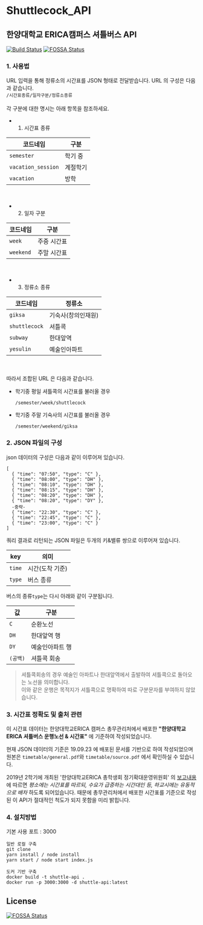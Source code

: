 # Shuttlecock_API
## 한양대학교 ERICA캠퍼스 셔틀버스 API

[![Build Status](http://server.jaram.net:5903/buildStatus/icon?job=shuttlecock-api)](http://server.jaram.net:5903/job/shuttlecock-api/)
[![FOSSA Status](https://app.fossa.com/api/projects/git%2Bgithub.com%2FTaewan-P%2Fshuttlecock_API.svg?type=shield)](https://app.fossa.com/projects/git%2Bgithub.com%2FTaewan-P%2Fshuttlecock_API?ref=badge_shield)


### 1. 사용법

URL 입력을 통해 정류소의 시간표를 JSON 형태로 전달받습니다.
URL 의 구성은 다음과 같습니다.<br>
`/시간표종류/일자구분/정류소종류`<br><br>
각 구분에 대한 명시는 아래 항목을 참조하세요.
<br>
* 1) 시간표 종류

|코드네임|구분|
|---|---|
|`semester`|학기 중|
|`vacation_session`|계절학기|
|`vacation`|방학|
<br>

* 2) 일자 구분

|코드네임|구분|
|---|---|
|`week`|주중 시간표|
|`weekend`|주말 시간표|
<br>

* 3) 정류소 종류

|코드네임|정류소|
|---|---|
|`giksa`|기숙사(창의인재원)|
|`shuttlecock`|셔틀콕|
|`subway`|한대앞역|
|`yesulin`|예술인아파트|
<br>
<br>
따라서 조합된 URL 은 다음과 같습니다.

* 학기중 평일 셔틀콕의 시간표를 불러올 경우<br>

  `/semester/week/shuttlecock`


* 학기중 주말 기숙사의 시간표를 불러올 경우<br>

  `/semester/weekend/giksa`<br>


### 2. JSON 파일의 구성

json 데이터의 구성은 다음과 같이 이루어져 있습니다.

```
[
  { "time": "07:50", "type": "C" },
  { "time": "08:00", "type": "DH" },
  { "time": "08:10", "type": "DH" },
  { "time": "08:15", "type": "DH" },
  { "time": "08:20", "type": "DH" },
  { "time": "08:20", "type": "DY" },
  -중략-
  { "time": "22:30", "type": "C" },
  { "time": "22:45", "type": "C" },
  { "time": "23:00", "type": "C" }
]

```
쿼리 결과로 리턴되는 JSON 파일은 두개의 키&밸류 쌍으로 이루어져 있습니다.

|key|의미|
|---|---|
|`time`|시간(도착 기준)|
|`type`|버스 종류|


버스의 종류`type`는 다시 아래와 같이 구분됩니다.

|값|구분|
|---|---|
|`C`|순환노선|
|`DH`|한대앞역 행|
|`DY`|예술인아파트 행|
|`(공백)`|셔틀콕 회송|
> 셔틀콕회송의 경우 예술인 아파트나 한대앞역에서 출발하여 셔틀콕으로 돌아오는 노선을 의미합니다.<br>이와 같은 운행은 목적지가 셔틀콕으로 명확하여 따로 구분문자를 부여하지 않았습니다.


### 3. 시간표 정확도 및 출처 관련
이 시간표 데이터는 한양대학교ERICA 캠퍼스 총무관리처에서 배포한 **"한양대학교ERICA 셔틀버스 운행노선 & 시간표"** 에 기준하여 작성되었습니다.

현재 JSON 데이터의 기준은 19.09.23 에 배포된 문서를 기반으로 하여 작성되었으며 원본은 `timetable/general.pdf`와 `timetable/source.pdf` 에서 확인하실 수 있습니다.

2019년 2학기에 개최된 '한양대학교ERICA 총학생회 정기확대운영위원회' 의 [보고내용](https://www.facebook.com/hanyangericagsa/posts/1783134645318881)에 따르면 *평소에는 시간표를 따르되, 수요가 급증하는 시간대인 등, 하교시에는 유동적으로 배차* 하도록 되어있습니다. 때문에 총무관리처에서 배포한 시간표를 기준으로 작성된 이 API가 절대적인 척도가 되지 못함을 미리 밝힙니다.


### 4. 설치방법
기본 사용 포트 : 3000

```
일반 로컬 구축
git clone
yarn install / node install
yarn start / node start index.js
```
```
도커 기반 구축
docker build -t shuttle-api .
docker run -p 3000:3000 -d shuttle-api:latest
```


## License
[![FOSSA Status](https://app.fossa.com/api/projects/git%2Bgithub.com%2FTaewan-P%2Fshuttlecock_API.svg?type=large)](https://app.fossa.com/projects/git%2Bgithub.com%2FTaewan-P%2Fshuttlecock_API?ref=badge_large)